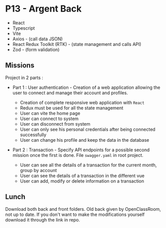 # P13 - Argent Back

- React
- Typescript
- Vite
- Axios - (call data JSON)
- React Redux Toolkit (RTK) - (state management and calls API)
- Zod - (form validation)

## Missions

Project in 2 parts :

- Part 1 : User authentication - Creation of a web application allowing the user to connect and manage their account and
  profiles.
    - Creation of complete responsive web application with `React`
    - Redux must be used for all the state management
    - User can vite the home page
    - User can connect to system
    - User can disconnect from system
    - User can only see his personal credentials after being connected successfully
    - User can change his profile and keep the data in the database

- Part 2 : Transaction - Specify API endpoints for a possible second mission once the first is done. File
  `swagger.yaml` in root project.
    - User can see all the details of a transaction for the current month, group by account
    - User can see the details of a transaction in the different vue
    - User can add, modify or delete information on a transaction

## Lunch

Download both back and front folders. Old back given by OpenClassRoom, not up to date. If you don't want to make the
modifications yourself download it through the link in repo.